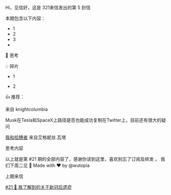 
Hi，见信好，这是 321来信发出的第 5 封信

本期包含以下内容：
- 1
- 2
- 3
- 


👀 思考

💡 碎片
- 1

- 2

👍 推荐：


[]() 来自 knightcolumbia

Musk在Tesla和SpaceX上路径是否也能成功复制在Twitter上，目前还有很大的疑问



[我和拾穗者](https://www.bilibili.com/video/BV1ys41187qV?spm_id_from=333.337.search-card.all.click) 来自艾格妮丝.瓦塔


思考内容

以上就是第 #21 期的全部内容了，感谢你读到这里，喜欢别忘了订阅及转发 。
我们下周二见 👋
Made with ❤️ by @wutopia



上期来信

[#21 🐑 我了解到的关于新冠后遗症](https://321laixin.zhubai.love/posts/2211604798892752896)

